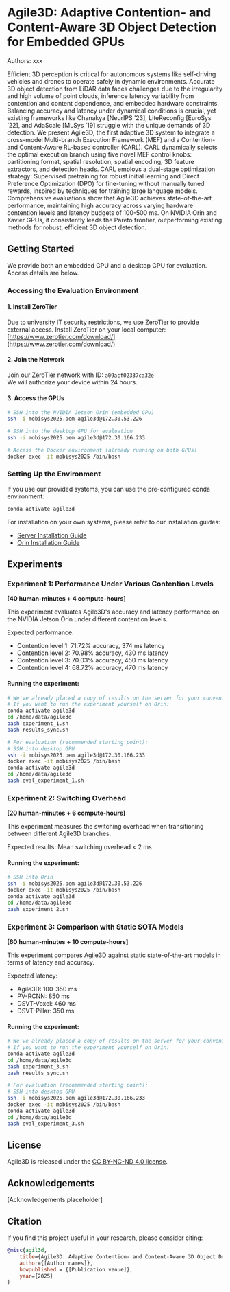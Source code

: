 # Agile3D: Adaptive Contention- and Content-Aware 3D Object Detection for Embedded GPUs

Authors: xxx

Efficient 3D perception is critical for autonomous systems like self-driving vehicles and drones to operate safely in dynamic environments. Accurate 3D object detection from LiDAR data faces challenges due to the irregularity and high volume of point clouds, inference latency variability from contention and content dependence, and embedded hardware constraints. Balancing accuracy and latency under dynamical conditions is crucial, yet existing frameworks like Chanakya [NeurIPS ’23], LiteReconfig [EuroSys ’22], and AdaScale [MLSys ’19] struggle with the unique demands of 3D detection. We present Agile3D, the first adaptive 3D system to integrate a cross-model Multi-branch Execution Framework (MEF) and a Contention- and Content-Aware RL-based controller (CARL). CARL dynamically selects the optimal execution branch using five novel MEF control knobs: partitioning format, spatial resolution, spatial encoding, 3D feature extractors, and detection heads. CARL employs a dual-stage optimization strategy: Supervised pretraining for robust initial learning and Direct Preference Optimization (DPO) for fine-tuning without manually tuned rewards, inspired by techniques for training large language models. Comprehensive evaluations show that Agile3D achieves state-of-the-art performance, maintaining high accuracy across varying hardware contention levels and latency budgets of 100-500 ms. On NVIDIA Orin and Xavier GPUs, it consistently leads the Pareto frontier, outperforming existing methods for robust, efficient 3D object detection.



## Getting Started

We provide both an embedded GPU and a desktop GPU for evaluation. Access details are below.

### Accessing the Evaluation Environment

#### 1. Install ZeroTier

Due to university IT security restrictions, we use ZeroTier to provide external access.
Install ZeroTier on your local computer: [https://www.zerotier.com/download/](https://www.zerotier.com/download/)

#### 2. Join the Network

Join our ZeroTier network with ID: `a09acf02337ca32e`  
We will authorize your device within 24 hours.

#### 3. Access the GPUs

```bash
# SSH into the NVIDIA Jetson Orin (embedded GPU)
ssh -i mobisys2025.pem agile3d@172.30.53.226

# SSH into the desktop GPU for evaluation
ssh -i mobisys2025.pem agile3d@172.30.166.233

# Access the Docker environment (already running on both GPUs)
docker exec -it mobisys2025 /bin/bash
```

### Setting Up the Environment

If you use our provided systems, you can use the pre-configured conda environment:
```bash
conda activate agile3d
```

For installation on your own systems, please refer to our installation guides:
- [Server Installation Guide](INSTALL_Server.md)
- [Orin Installation Guide](INSTALL_Orin.md)

## Experiments

### Experiment 1: Performance Under Various Contention Levels
**[40 human-minutes + 4 compute-hours]**

This experiment evaluates Agile3D's accuracy and latency performance on the NVIDIA Jetson Orin under different contention levels.

Expected performance:
- Contention level 1: 71.72% accuracy, 374 ms latency
- Contention level 2: 70.98% accuracy, 430 ms latency
- Contention level 3: 70.03% accuracy, 450 ms latency
- Contention level 4: 68.72% accuracy, 470 ms latency

#### Running the experiment:

```bash
# We've already placed a copy of results on the server for your convenience
# If you want to run the experiment yourself on Orin:
conda activate agile3d
cd /home/data/agile3d
bash experiment_1.sh
bash results_sync.sh

# For evaluation (recommended starting point):
# SSH into desktop GPU
ssh -i mobisys2025.pem agile3d@172.30.166.233
docker exec -it mobisys2025 /bin/bash
conda activate agile3d
cd /home/data/agile3d
bash eval_experiment_1.sh
```

### Experiment 2: Switching Overhead
**[20 human-minutes + 6 compute-hours]**

This experiment measures the switching overhead when transitioning between different Agile3D branches.

Expected results: Mean switching overhead < 2 ms

#### Running the experiment:

```bash
# SSH into Orin
ssh -i mobisys2025.pem agile3d@172.30.53.226
docker exec -it mobisys2025 /bin/bash
conda activate agile3d
cd /home/data/agile3d
bash experiment_2.sh
```

### Experiment 3: Comparison with Static SOTA Models
**[60 human-minutes + 10 compute-hours]**

This experiment compares Agile3D against static state-of-the-art models in terms of latency and accuracy.

Expected latency:
- Agile3D: 100-350 ms
- PV-RCNN: 850 ms
- DSVT-Voxel: 460 ms
- DSVT-Pillar: 350 ms

#### Running the experiment:

```bash
# We've already placed a copy of results on the server for your convenience
# If you want to run the experiment yourself on Orin:
conda activate agile3d
cd /home/data/agile3d
bash experiment_3.sh
bash results_sync.sh

# For evaluation (recommended starting point):
# SSH into desktop GPU
ssh -i mobisys2025.pem agile3d@172.30.166.233
docker exec -it mobisys2025 /bin/bash
conda activate agile3d
cd /home/data/agile3d
bash eval_experiment_3.sh
```

## License

Agile3D is released under the [CC BY-NC-ND 4.0 license](LICENSE).

## Acknowledgements

[Acknowledgements placeholder]

## Citation

If you find this project useful in your research, please consider citing:

```bibtex
@misc{agil3d,
    title={Agile3D: Adaptive Contention- and Content-Aware 3D Object Detection for Embedded GPUs},
    author={[Author names]},
    howpublished = {[Publication venue]},
    year={2025}
}
```


